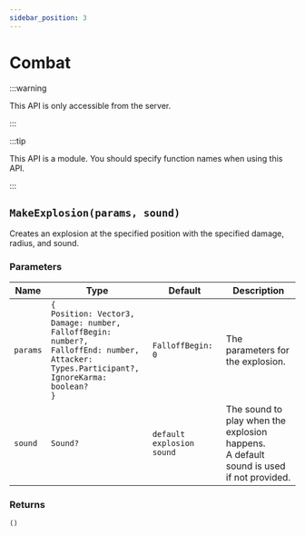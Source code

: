 ```yaml
---
sidebar_position: 3
---
```


# Combat

:::warning

This API is only accessible from the server.

:::

:::tip

This API is a module. You should specify function names when using this API.

:::

## `MakeExplosion(params, sound)`

Creates an explosion at the specified position with the specified damage, radius, and sound.

### Parameters

| Name | Type | Default | Description |
| --- | --- | --- | --- |
| `params` | `{`<br/>`Position: Vector3,`<br/>`Damage: number,`<br/>`FalloffBegin: number?,`<br/>`FalloffEnd: number,`<br/>`Attacker: Types.Participant?,`<br/>`IgnoreKarma: boolean?`<br/>`}` | `FalloffBegin: 0` | The parameters for the explosion. |
| `sound` | `Sound?` | `default explosion sound` | The sound to play when the explosion happens.<br/>A default sound is used if not provided. |

### Returns
`()`